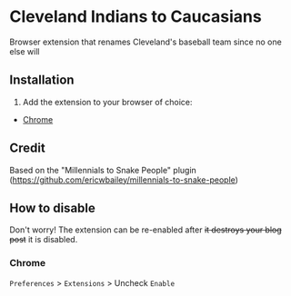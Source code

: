 # Cleveland Indians to Caucasians

Browser extension that renames Cleveland's baseball team since no one else will


## Installation

1. Add the extension to your browser of choice:
  - [Chrome](https://chrome.google.com/webstore/detail/)

## Credit

Based on the "Millennials to Snake People" plugin (https://github.com/ericwbailey/millennials-to-snake-people)

## How to disable

Don't worry! The extension can be re-enabled after ~~it destroys your blog post~~ it is disabled.

### Chrome

`Preferences` > `Extensions` > Uncheck `Enable`
